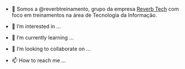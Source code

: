 - 👋 Somos a @reverbtreinamento, grupo da empresa <a href="https://www.reverb.tec.br/" target="_blank">Reverb Tech</a> com foco em treinamentos na área de Tecnologia da Informação.

- 👀 I’m interested in ...
- 🌱 I’m currently learning ...
- 💞️ I’m looking to collaborate on ...
- 📫 How to reach me ...

<!---
reverbtreinamento/reverbtreinamento is a ✨ special ✨ repository because its `README.md` (this file) appears on your GitHub profile.
You can click the Preview link to take a look at your changes.
--->
